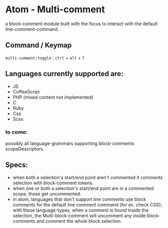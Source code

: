 # Atom - Multi-comment

a block-comment module built with the focus to interact with the default line-comment-command.

## Command / Keymap
  `multi-comment:toggle`  : `ctrl` + `alt` + `7`

## Languages currently supported are:
 - JS
 - CoffeeScript
 - PHP (mixed content not implemented)
 - C
 - Ruby
 - Css
 - Scss

### to come:

possibly all language-grammars supporting block-comments scopeDescriptors.

## Specs:
 - when both a selection's start/end point aren't commented it comments selection with block-comment tokens.
 - when one or both a selection's start/end point are in a commented scope, these get uncommented.
 - in atom, languages that don't support line comments use block comments for the default line comment command (for ex. check CSS); with these language-types,  when a comment is found inside the selection, the Multi-block-comment will uncomment any inside block-comments and comment the whole block selection.
